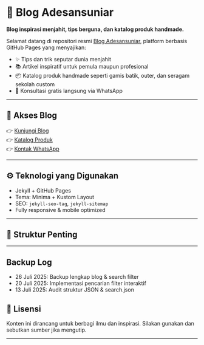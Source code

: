 # 🧵 Blog Adesansuniar

**Blog inspirasi menjahit, tips berguna, dan katalog produk handmade.**

Selamat datang di repositori resmi [Blog Adesansuniar](https://adesansuniar.github.io/blog-adesansuniar/), platform berbasis GitHub Pages yang menyajikan:

- ✨ Tips dan trik seputar dunia menjahit
- 📚 Artikel inspiratif untuk pemula maupun profesional
- 📦 Katalog produk handmade seperti gamis batik, outer, dan seragam sekolah custom
- 💬 Konsultasi gratis langsung via WhatsApp

---

## 🔗 Akses Blog

👉 [Kunjungi Blog](https://adesansuniar.github.io/blog-adesansuniar/)  
👉 [Katalog Produk](https://adesansuniar.github.io/blog-adesansuniar/katalog/)  
👉 [Kontak WhatsApp](https://wa.me/6288801758800)

---

## ⚙️ Teknologi yang Digunakan

- Jekyll + GitHub Pages
- Tema: Minima + Kustom Layout
- SEO: `jekyll-seo-tag`, `jekyll-sitemap`
- Fully responsive & mobile optimized

---

## 📁 Struktur Penting

---
## Backup Log
- 26 Juli 2025: Backup lengkap blog & search filter
- 20 Juli 2025: Implementasi pencarian filter interaktif
- 13 Juli 2025: Audit struktur JSON & search.json

## 📌 Lisensi

Konten ini dirancang untuk berbagi ilmu dan inspirasi. Silakan gunakan dan sebutkan sumber jika mengutip.

---
